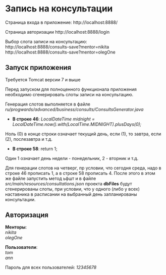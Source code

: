 # Запись на консультации
Страница входа в приложение: http://localhost:8888/

Страница авторизации http://localhost:8888/login

Выбор слота записи на консультацию:<br />
http://localhost:8888/consults-save?mentor=nikita <br />
http://localhost:8888/consults-save?mentor=olegOne

## Запуск приложения
Требуется Tomcat версии 7 и выше

Перед запуском для полноценного функционала приложения необходимо сгенерировать слоты записи на консультацию.

Генерация слотов выполняется в файле _ru/progwards/advanced/business/consults/ConsultsGenerator.java_

- **В строке 46**: _LocalDateTime midnight = LocalDateTime.now().with(LocalTime.MIDNIGHT).plusDays(0);_

Ноль (0) в конце строки означает текущий день, если (1), то завтра, если (2), послезавтра и т.д.

- **В строке 58**: return 1;

Один 1 означает день недели - понедельник, 2 - вторник и т.д.

Для генерации слотов на четверг, пр условии, что сегодня среда, надо в строке 46 прописать 1, а в строке 58 прописать 4. После этого в этом же файле запустить метод ьфшт и в файле _src/main/resources/consultations.json_ проекта **dbFiles** будут сгенерированы слоты, при условии, что у одного (либо у всех) наставника в расписании на выбранный день запланированы консультации.

## Авторизация
**Менторы**:<br />
_nikita_<br />
_olegOne_

**Пользователи**:<br />
_tom_<br />
_ann_

Пароль для всех пользователей: _12345678_ 